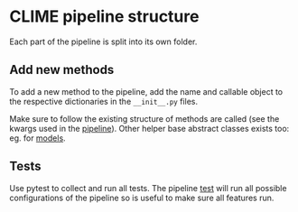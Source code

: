 # CLIME pipeline structure
Each part of the pipeline is split into its own folder.

## Add new methods
To add a new method to the pipeline, add the name and callable object to the respective dictionaries in the `__init__.py` files.

Make sure to follow the existing structure of methods are called (see the kwargs used in the [pipeline](./pipeline/make_pipeline.py)). Other helper base abstract classes exists too: eg. for [models](./models/base.py).

## Tests
Use pytest to collect and run all tests. The pipeline [test](./pipeline/test_pipeline.py) will run all possible configurations of the pipeline so is useful to make sure all features run.
